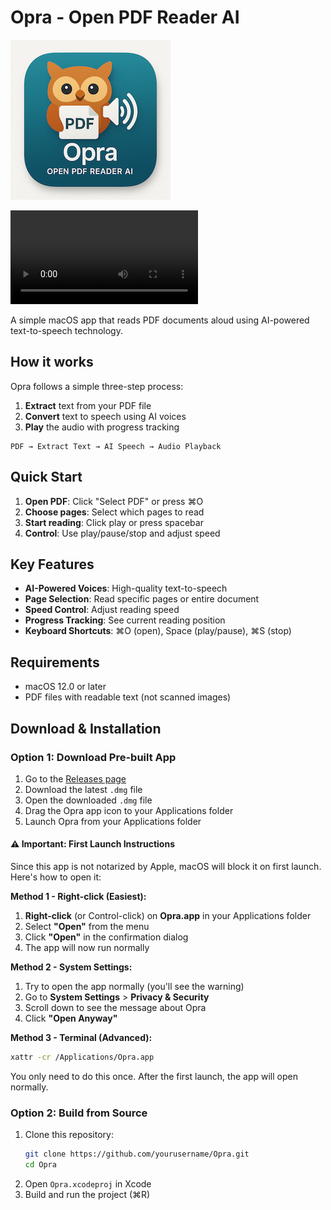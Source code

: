 # Opra - Open PDF Reader AI

![App Icon](./app-icon.png)

<video src="./app-recording.mp4" controls></video>

A simple macOS app that reads PDF documents aloud using AI-powered text-to-speech technology.

## How it works

Opra follows a simple three-step process:
1. **Extract** text from your PDF file
2. **Convert** text to speech using AI voices
3. **Play** the audio with progress tracking

```
PDF → Extract Text → AI Speech → Audio Playback
```

## Quick Start

1. **Open PDF**: Click "Select PDF" or press ⌘O
2. **Choose pages**: Select which pages to read
3. **Start reading**: Click play or press spacebar
4. **Control**: Use play/pause/stop and adjust speed

## Key Features

- **AI-Powered Voices**: High-quality text-to-speech
- **Page Selection**: Read specific pages or entire document
- **Speed Control**: Adjust reading speed
- **Progress Tracking**: See current reading position
- **Keyboard Shortcuts**: ⌘O (open), Space (play/pause), ⌘S (stop)

## Requirements

- macOS 12.0 or later
- PDF files with readable text (not scanned images)

## Download & Installation

### Option 1: Download Pre-built App

1. Go to the [Releases page](https://github.com/kekko7072/Opra/releases)
2. Download the latest `.dmg` file
3. Open the downloaded `.dmg` file
4. Drag the Opra app icon to your Applications folder
5. Launch Opra from your Applications folder

#### ⚠️ Important: First Launch Instructions

Since this app is not notarized by Apple, macOS will block it on first launch. Here's how to open it:

**Method 1 - Right-click (Easiest):**
1. **Right-click** (or Control-click) on **Opra.app** in your Applications folder
2. Select **"Open"** from the menu
3. Click **"Open"** in the confirmation dialog
4. The app will now run normally

**Method 2 - System Settings:**
1. Try to open the app normally (you'll see the warning)
2. Go to **System Settings** > **Privacy & Security**
3. Scroll down to see the message about Opra
4. Click **"Open Anyway"**

**Method 3 - Terminal (Advanced):**
```bash
xattr -cr /Applications/Opra.app
```

You only need to do this once. After the first launch, the app will open normally.

### Option 2: Build from Source

1. Clone this repository:
   ```bash
   git clone https://github.com/yourusername/Opra.git
   cd Opra
   ```
2. Open `Opra.xcodeproj` in Xcode
3. Build and run the project (⌘R)
